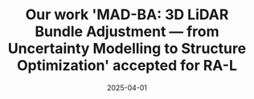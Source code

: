 ---
title: "Our work 'MAD-BA: 3D LiDAR Bundle Adjustment — from Uncertainty Modelling to Structure Optimization' accepted for RA-L"
collection: news
type: "Publication"
date: 2025-04-01
---